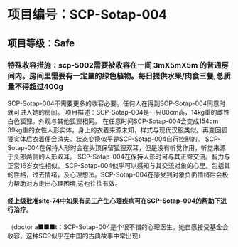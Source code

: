 # 项目编号：SCP-Sotap-004

## 项目等级：Safe

### 特殊收容措施：scp-5002需要被收容在一间 3mX5mX5m 的普通房间内。房间里需要有一定量的绿色植物。每日提供水果/肉食三餐,总质量不得超过400g
SCP-Sotap-004不需要更多的收容必要。任何人在得到SCP-Sotap-004同意时就可进入她的房间。
项目描述：SCP-Sotap-004是一只80cm高，14kg重的雌性白色狐狸。外观与其他狐狸相同。
在任意时间SCP-Sotap-004会变成154cm  39kg重的女性人形实体。身上的衣着来源未知，样式与现代汉服类似。再变回狐狸实体后衣着便会消失。状态变换似乎是SCP-Sotap-004自行控制的。
SCP-Sotap-004在保持人形时会在头顶保留狐狸双耳，但是没有听觉作用，听觉来源于头部两侧的人形双耳。
SCP-Sotap-004在保持人形时可与其正常交流。智力与正常16岁女性相似。
SCP-Sotap-004似乎可以感知与其交流对象的心里。包括其的性格，过去情绪，及心理想法。SCP-Sotap-004在感受到对象负面情绪后会极力帮助对方走出心理困境,这也往往有效。

#### 经上级批准site-74中如果有员工产生心理疾病可在SCP-Sotap-004的帮助下进行治疗。
（doctor a■■■t：SCP-Sotap-004是个很不错的心理医生。她自愿接受基金会收容。这种SCP似乎在中国的古典故事中常出现）
